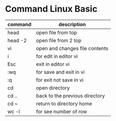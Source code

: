# Command Linux Basic


command | description |
--- | --- |
head | open file from top |
head -2 | open file from 2 top |
vi | open and changes file contents |
i | for edit in editor vi |
Esc | exit in editor vi  |
:wq | for save and exit in vi |
:q | for exit not save in vi |
cd | open directory |
cd .. | back to the previous directory |
cd ~ | return to directory home |
wc -l | for see number of row |



